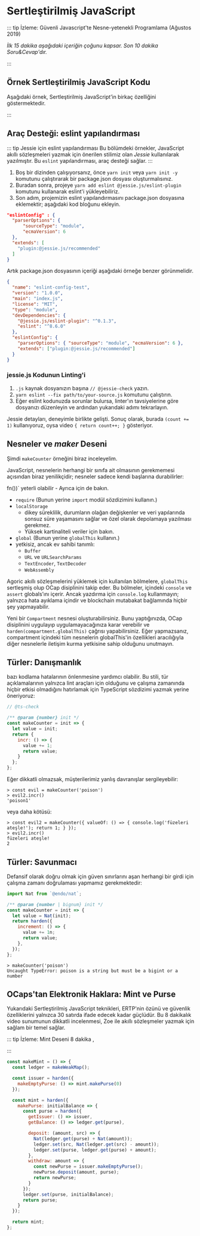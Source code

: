 # Sertleştirilmiş JavaScript

::: tip İzleme: Güvenli Javascript'te Nesne-yetenekli Programlama (Ağustos 2019)

_İlk 15 dakika aşağıdaki içeriğin çoğunu kapsar. Son 10 dakika Soru&Cevap'dır._




:::

## Örnek Sertleştirilmiş JavaScript Kodu

Aşağıdaki örnek, Sertleştirilmiş JavaScript’in birkaç özelliğini göstermektedir.






:::

## Araç Desteği: eslint yapılandırması

::: tip Jessie için eslint yapılandırması
Bu bölümdeki örnekler, JavaScript akıllı sözleşmeleri yazmak için önerilen stilimiz olan _Jessie_ kullanılarak yazılmıştır. Bu `eslint` yapılandırması, araç desteği sağlar.
:::

1. Boş bir dizinden çalışıyorsanız, önce `yarn init` veya `yarn init -y` komutunu çalıştırarak bir package.json dosyası oluşturmalısınız.
2. Buradan sonra, projeye `yarn add eslint @jessie.js/eslint-plugin` komutunu kullanarak eslint'i yükleyebiliriz.
3. Son adım, projemizin eslint yapılandırmasını package.json dosyasına eklemektir; aşağıdaki kod bloğunu ekleyin.

```json
"eslintConfig" : {
  "parserOptions": {
      "sourceType": "module",
      "ecmaVersion": 6
  },
  "extends": [
    "plugin:@jessie.js/recommended"
  ]
}
```

Artık package.json dosyasının içeriği aşağıdaki örneğe benzer görünmelidir.

```json
{
  "name": "eslint-config-test",
  "version": "1.0.0",
  "main": "index.js",
  "license": "MIT",
  "type": "module",
  "devDependencies": {
    "@jessie.js/eslint-plugin": "^0.1.3",
    "eslint": "^8.6.0"
  },
  "eslintConfig": {
    "parserOptions": { "sourceType": "module", "ecmaVersion": 6 },
    "extends": ["plugin:@jessie.js/recommended"]
  }
}
```

### jessie.js Kodunun Linting'i

1. `.js` kaynak dosyanızın başına `// @jessie-check` yazın.
2. `yarn eslint --fix path/to/your-source.js` komutunu çalıştırın.
3. Eğer eslint kodunuzda sorunlar bulursa, linter'ın tavsiyelerine göre dosyanızı düzenleyin ve ardından yukarıdaki adımı tekrarlayın.

Jessie detayları, deneyimle birlikte gelişti. Sonuç olarak, burada `(count += 1)` kullanıyoruz, oysa video `{ return count++; }` gösteriyor.

## Nesneler ve _maker_ Deseni

Şimdi `makeCounter` örneğini biraz inceleyelim.

JavaScript, nesnelerin herhangi bir sınıfa ait olmasının gerekmemesi açısından biraz yenilikçidir; nesneler sadece kendi başlarına durabilirler:

 fn())` yeterli olabilir
    - Ayrıca  için de bakın.
  - `require` (Bunun yerine `import` modül sözdizimini kullanın.)
  - `localStorage`
    -  dikey süreklilik, durumların olağan değişkenler ve veri yapılarında sonsuz süre yaşamasını sağlar ve özel olarak depolamaya yazılması gerekmez.
    - Yüksek kartinaliteli veriler için  bakın.
  - `global` (Bunun yerine `globalThis` kullanın.)
- yetkisiz, ancak ev sahibi tanımlı:
  - `Buffer`
  - `URL` ve `URLSearchParams`
  - `TextEncoder`, `TextDecoder`
  - `WebAssembly`

Agoric akıllı sözleşmelerini yüklemek için kullanılan bölmelere, `globalThis` sertleşmiş olup OCap disiplinini takip eder.
Bu bölmeler,  içindeki `console` ve `assert` globals’ını içerir. Ancak yazdırma için `console.log` kullanmayın; yalnızca hata ayıklama içindir ve blockchain mutabakat bağlamında hiçbir şey yapmayabilir.

Yeni bir `Compartment` nesnesi oluşturabilirsiniz. Bunu yaptığınızda, OCap disiplinini uygulayıp uygulamayacağınıza karar verebilir ve `harden(compartment.globalThis)` çağrısı yapabilirsiniz. Eğer yapmazsanız, compartment içindeki tüm nesnelerin globalThis'in özellikleri aracılığıyla diğer nesnelerle iletişim kurma yetkisine sahip olduğunu unutmayın.

## Türler: Danışmanlık


bazı kodlama hatalarının önlenmesine yardımcı olabilir. Bu stili, tür açıklamalarının yalnızca lint araçları için olduğunu ve çalışma zamanında hiçbir etkisi olmadığını hatırlamak için TypeScript sözdizimi yazmak yerine öneriyoruz:

```js
// @ts-check

/** @param {number} init */
const makeCounter = init => {
  let value = init;
  return {
    incr: () => {
      value += 1;
      return value;
    }
  };
};
```

Eğer dikkatli olmazsak, müşterilerimiz yanlış davranışlar sergileyebilir:

```
> const evil = makeCounter('poison')
> evil2.incr()
'poison1'
```

veya daha kötüsü:

```
> const evil2 = makeCounter({ valueOf: () => { console.log('füzeleri ateşle!'); return 1; } });
> evil2.incr()
füzeleri ateşle!
2
```

## Türler: Savunmacı

Defansif olarak doğru olmak için güven sınırlarını aşan herhangi bir girdi için çalışma zamanı doğrulaması yapmamız gerekmektedir:

```js
import Nat from `@endo/nat`;

/** @param {number | bignum} init */
const makeCounter = init => {
  let value = Nat(init);
  return harden({
    increment: () => {
      value += 1n;
      return value;
    },
  });
};
```

```
> makeCounter('poison')
Uncaught TypeError: poison is a string but must be a bigint or a number
```

## OCaps'tan Elektronik Haklara: Mint ve Purse

Yukarıdaki Sertleştirilmiş JavaScript teknikleri, ERTP'nin özünü ve güvenlik özelliklerini yalnızca 30 satırda ifade edecek kadar güçlüdür.
Bu 8 dakikalık video sunumunun dikkatli incelenmesi, Zoe ile akıllı sözleşmeler yazmak için sağlam bir temel sağlar.

::: tip İzleme: Mint Deseni
8 dakika ,



:::

```js
const makeMint = () => {
  const ledger = makeWeakMap();

  const issuer = harden({
    makeEmptyPurse: () => mint.makePurse(0)
  });

  const mint = harden({
    makePurse: initialBalance => {
      const purse = harden({
        getIssuer: () => issuer,
        getBalance: () => ledger.get(purse),

        deposit: (amount, src) => {
          Nat(ledger.get(purse) + Nat(amount));
          ledger.set(src, Nat(ledger.get(src) - amount));
          ledger.set(purse, ledger.get(purse) + amount);
        },
        withdraw: amount => {
          const newPurse = issuer.makeEmptyPurse();
          newPurse.deposit(amount, purse);
          return newPurse;
        }
      });
      ledger.set(purse, initialBalance);
      return purse;
    }
  });

  return mint;
};